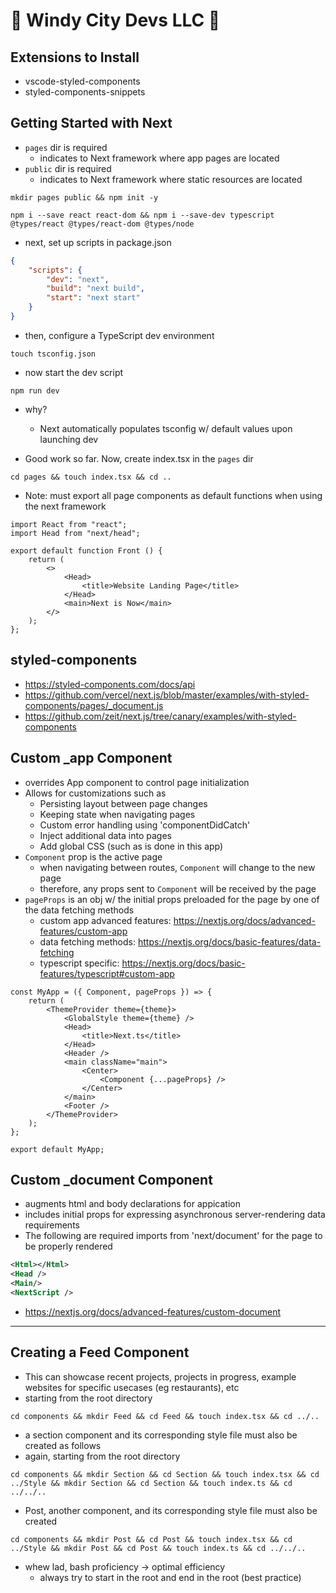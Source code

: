 # 🐜 Windy City Devs LLC 🐜

## Extensions to Install
- vscode-styled-components
- styled-components-snippets

## Getting Started with Next
- `pages` dir is required
    - indicates to Next framework where app pages are located
- `public` dir is required
    - indicates to Next framework where static resources are located

```gitbash
mkdir pages public && npm init -y
```
```gitbash
npm i --save react react-dom && npm i --save-dev typescript @types/react @types/react-dom @types/node
```

- next, set up scripts in package.json
```JSON
{
    "scripts": {
        "dev": "next",
        "build": "next build",
        "start": "next start"
    }
}
```

- then, configure a TypeScript dev environment
```gitbash
touch tsconfig.json
```

- now start the dev script
```gitbash
npm run dev
```
- why?
    - Next automatically populates tsconfig w/ default values upon launching dev

- Good work so far. Now, create index.tsx in the `pages` dir
```gitbash
cd pages && touch index.tsx && cd ..
```
- Note: must export all page components as default functions when using the next framework
```tsx
import React from "react";
import Head from "next/head";

export default function Front () {
	return (
		<>
			<Head>
				<title>Website Landing Page</title>
			</Head>
			<main>Next is Now</main>
		</>
	);
};
```

## styled-components
- https://styled-components.com/docs/api
- https://github.com/vercel/next.js/blob/master/examples/with-styled-components/pages/_document.js
- https://github.com/zeit/next.js/tree/canary/examples/with-styled-components


## Custom _app Component
- overrides App component to control page initialization
- Allows for customizations such as
    - Persisting layout between page changes
    - Keeping state when navigating pages
    - Custom error handling using 'componentDidCatch'
    - Inject additional data into pages
    - Add global CSS (such as is done in this app)
- `Component` prop is the active page
    - when navigating between routes, `Component` will change to the new page
    - therefore, any props sent to `Component` will be received by the page
- `pageProps` is an obj w/ the initial props preloaded for the page by one of the data fetching methods
    - custom app advanced features: https://nextjs.org/docs/advanced-features/custom-app
    - data fetching methods: https://nextjs.org/docs/basic-features/data-fetching
    - typescript specific: https://nextjs.org/docs/basic-features/typescript#custom-app

```tsx
const MyApp = ({ Component, pageProps }) => {
    return (
        <ThemeProvider theme={theme}>
            <GlobalStyle theme={theme} />
            <Head>
                <title>Next.ts</title>
            </Head>
            <Header />
            <main className="main">
                <Center>
                    <Component {...pageProps} />
                </Center>
            </main>
            <Footer />
        </ThemeProvider>
    );
};

export default MyApp;
```

## Custom _document Component
- augments html and body declarations for appication
- includes initial props for expressing asynchronous server-rendering data requirements
- The following are required imports from 'next/document' for the page to be properly rendered 
```XML
<Html></Html>
<Head />
<Main/>
<NextScript />
```
- https://nextjs.org/docs/advanced-features/custom-document

------------------------------------------------------------------------------------------
## Creating a Feed Component
- This can showcase recent projects, projects in progress, example websites for specific usecases (eg restaurants), etc
- starting from the root directory
```gitbash
cd components && mkdir Feed && cd Feed && touch index.tsx && cd ../..
```
- a section component and its corresponding style file must also be created as follows
- again, starting from the root directory
```gitbash
cd components && mkdir Section && cd Section && touch index.tsx && cd ../Style && mkdir Section && cd Section && touch index.ts && cd ../../..
```
- Post, another component, and its corresponding style file must also be created
```gitbash
cd components && mkdir Post && cd Post && touch index.tsx && cd ../Style && mkdir Post && cd Post && touch index.ts && cd ../../..
```
- whew lad, bash proficiency -> optimal efficiency
    - always try to start in the root and end in the root (best practice)